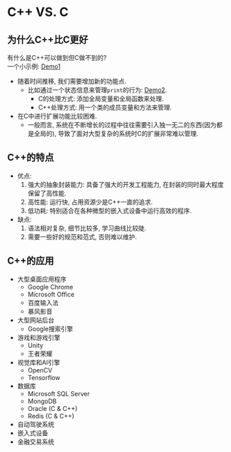 # C++ VS. C
## 为什么C++比C更好
有什么是C++可以做到但C做不到的?  
一个小示例: [Demo1](../../cpp-course-code/01-introduction/cpp_demo1.cpp)
- 随着时间推移, 我们需要增加新的功能点.
    - 比如通过一个状态信息来管理`print`的行为: [Demo2](../../cpp-course-code/01-introduction/cpp_demo2.cpp).
        - C的处理方式: 添加全局变量和全局函数来处理.
        - C++处理方式: 用一个类的成员变量和方法来管理.
- 在C中进行扩展功能比较困难.
    - 一般而言, 系统在不断增长的过程中往往需要引入独一无二的东西(因为都是全局的), 导致了面对大型复杂的系统时C的扩展非常难以管理.

## C++的特点
- 优点:
    1. 强大的抽象封装能力: 具备了强大的开发工程能力, 在封装的同时最大程度保留了高性能.
    2. 高性能: 运行快, 占用资源少是C++一直的追求.
    3. 低功耗: 特别适合在各种微型的嵌入式设备中运行高效的程序.
- 缺点:
    1. 语法相对复杂, 细节比较多, 学习曲线比较陡.
    2. 需要一些好的规范和范式, 否则难以维护.

## C++的应用
- 大型桌面应用程序
    - Google Chrome
    - Microsoft Office
    - 百度输入法
    - 暴风影音
- 大型网站后台
    - Google搜索引擎
- 游戏和游戏引擎
    - Unity
    - 王者荣耀
- 视觉库和AI引擎
    - OpenCV
    - Tensorflow
- 数据库
    - Microsoft SQL Server
    - MongoDB
    - Oracle (C & C++)
    - Redis (C & C++)
- 自动驾驶系统
- 嵌入式设备
- 金融交易系统
    